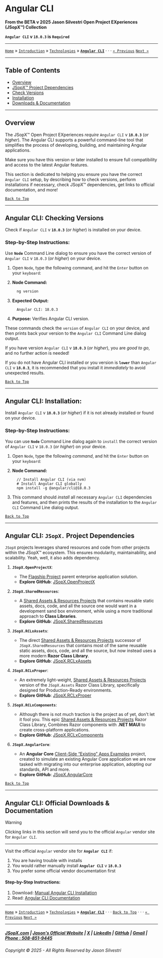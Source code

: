 ﻿# Angular CLI

**From the ﻿BETA v 2025 Jason Silvestri Open Project EXperiences (JSopX™) Collection**

**`Angular CLI` v `18.0.3` is `Required`**

---

[`Home`](../OpenProjects/jsopx.BridgeTooFar/README.md) » [`Introduction`](../Introduction/) »  [`Technologies`](./ReadMe.md) » **[`Angular CLI`](./AngularCli.md)** · · · [`« Previous`](./npm.md) [`Next »`](./React.md)

---

## Table of Contents

- [Overview](#overview)
- [JSopX™ Project Dependencies](#angular-cli-jsopx-project-dependencies)
- [Check Versions](#angular-cli-checking-versions)
- [Installation](#angular-cli-installation)
- [Downloads & Documentation](#angular-cli-official-downloads--documentation)

---

## **Overview**  

The JSopX™ Open Project EXperiences _require_ `Angular CLI` v **`18.0.3`** (_or higher_). The Angular CLI supports a powerful command-line tool that simplifies the process of developing, building, and maintaining Angular applications. 

Make sure you have this version or later installed to ensure full compatibility and access to the latest Angular features.

This section is dedicated to helping you ensure you have the correct `Angular CLI` setup, by describing how to check versions, perform installations if necessary, check JSopX™ dependencies, get links to official documentation, and more!


[`Back to Top`](#table-of-contents)

---

## Angular CLI: Checking Versions

Check if `Angular CLI` v **`18.0.3`** (_or higher_) is installed on your device.

### Step-by-Step Instructions:

Use **`Node`** Command Line dialog to ensure you have the correct version of `Angular CLI` v `18.0.3` (_or higher_) on your device.
   
1. Open `Node`, type the following command, and hit the `Enter` button on your `keyboard`:
   
2. **Node Command:**
     ```bash
       ng version
     ```
3. **Expected Output:** 
     ```
       Angular CLI: 18.0.3
     ```
4. **Purpose:** Verifies Angular CLI version.

These commands check the `version` of `Angular CLI` on your device, and then prints back your version to the `Angular CLI` Command Line dialog output.
   
If you have version `Angular CLI` v **`18.0.3`** (_or higher_), you are _good to go_, and no further action is needed!
   
If you do not have Angular CLI installed or you version is **`lower`** than `Angular CLI` v **`18.0.3`**, it is recommended that you install it _immediately_ to avoid unexpected results.


[`Back to Top`](#table-of-contents)

---

## Angular CLI: Installation:

Install `Angular CLI` v **`18.0.3`** (_or higher_) if it is not already installed or found on your device.

### Step-by-Step Instructions:

You can use **`Node`** Command Line dialog again to `install` the correct version of `Angular CLI` v `18.0.3` (_or higher_) on your device.
   
1. Open `Node`, type the following _command_, and hit the `Enter` button on your `keyboard`:

2. **Node Command:**
     ```node
       // Install Angular CLI (via nvm)
       # Install Angular CLI globally
       npm install -g @angular/cli@18.0.3
     ```
    
3. This command should _install_ all necessary `Angular CLI` dependencies and features, and then prints the results of the installation to the `Angular CLI` Command Line dialog output.

[`Back to Top`](#table-of-contents)

---

## **Angular CLI: `JSopX.` Project Dependencies**

`JSopX` projects leverages shared resources and code from other projects within the JSopX™ ecosystem. This ensures modularity, maintainability, and scalability. Yeah, well, it also adds dependency.

1. **`JSopX.OpenProjectX`**:
   - The [Flagship Project](../Introduction/JSopxProjectsFamilies.md#1-flagship-projects) parent enterprise application solution.
   - **Explore GitHub**: [JSopX.OpenProjectX](../OpenProjects/jsopx.OpenProjectX)

2. **`JSopX.SharedResources`**:
   - A [Shared Assets & Resources Projects](../Introduction/JSopxProjectsFamilies.md#2-shared-assets--resources-projects) that contains reusable static assets, docs, code, and all the source one would want in a development sand box environment, while using a more traditional approach to **Class Libraries**.
   - **Explore GitHub**: [JSopX.SharedResources](../OpenProjects/jsopx.SharedResources)
 
3. **`JSopX.RCLxAssets`**:
   - The direct [Shared Assets & Resources Projects](../Introduction/JSopxProjectsFamilies.md#2-shared-assets--resources-projects) successor of `JSopX.SharedResources` that contains most of the same reusable static assets, docs, code, and all the source, but now instead uses a more modern **Razor Class Library**. 
   - **Explore GitHub**: [JSopX.RCLxAssets](../OpenProjects/jsopx.RCLxAssets)

4. **`JSopX.RCLxProper`**:
   - An extremely light-weight, [Shared Assets & Resources Projects](../Introduction/JSopxProjectsFamilies.md#2-shared-assets--resources-projects) version of the `JSopX.Assets` Razor Class Library, specifically designed for Production-Ready environments.
   - **Explore GitHub**: [JSopX.RCLxProper](../OpenProjects/jsopx.RCLxProper)

5. **`JSopX.RCLxComponents`**:
   - Although there is not much traction is the project as of yet, don't let it fool you. This epic [Shared Assets & Resources Projects](../Introduction/JSopxProjectsFamilies.md#2-shared-assets--resources-projects) Razor Class Library, Combines Razor components with **.NET MAUI** to create cross-platform applications.
   - **Explore GitHub**: [JSopX.RCLxComponents](../OpenProjects/jsopx.RCLxComponents)

6. **`JSopX.AngularCore`**:
    - An **Angular Core** [Client-Side “Existing” Apps Examples](../Introduction/JSopxProjectsFamilies.md#5-client-side-existing-apps-examples) project, created to simulate an existing Angular Core application we are now tasked with migrating into our enterprise application, adopting our standards, API and more.
    - **Explore GitHub**: [JSopX.AngularCore](../OpenProjects/jsopx.AngularCore)

[`Back to Top`](#table-of-contents)

---

## Angular CLI: Official Downloads & Documentation

> [!WARNING]
> Clicking links in this section will send you to the official `Angular` vendor site for `Angular CLI`.
> 

---

Visit the official `Angular` vendor site for **`Angular CLI`** if:

1. You are having trouble with installs
2. You would rather manually install **`Angular CLI`** v **`18.0.3`**
3. You prefer some official vendor documentation first
   
#### Step-by-Step Instructions:
   
1. Download: [Manual Angular CLI Installation](https://angular.io/cli)
2. Read: [Angular CLI Documentation](https://angular.io/cli)

---

[`Home`](../OpenProjects/jsopx.BridgeTooFar/README.md) » [`Introduction`](../Introduction/) »  [`Technologies`](./ReadMe.md) » **[`Angular CLI`](./AngularCli.md)** · · · [`Back to Top`](#table-of-contents) · · · [`« Previous`](./npm.md) [`Next »`](./React.md)

---

##### [JSopX.com](https://www.jsopx.com/) | [Jason's Official Website](https://www.jsilvestri.com/) | [X](https://www.x.com/JasonSilvestri) | [LinkedIn](http://www.linkedin.com/in/JasonSilvestri) | [GitHub](https://github.com/JasonSilvestri) | [Gmail](mailto:therealjasonsilvestri@gmail.com) | [Phone : 508-851-9445](phoneto:508-851-9445)

###### Copyright © 2025 - All Rights Reserved by Jason Silvestri